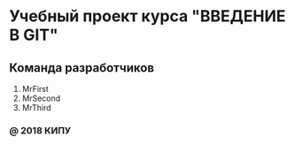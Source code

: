 # Учебный проект курса "ВВЕДЕНИЕ В GIT"

## Команда разработчиков

1. MrFirst
2. MrSecond
3. MrThird

### @ 2018 КИПУ
